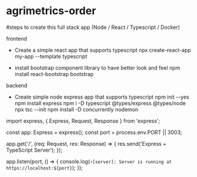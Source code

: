 # agrimetrics-order

#steps to create this full stack app (Node / React / Typescript / Docker)

frontend

- Create a simple react app that supports typescript
  npx create-react-app my-app --template typescript

- install bootstrap component library to have better look and feel
  npm install react-bootstrap bootstrap

backend

- Create simple node express app that supports typescript
  npm init --yes
  npm install express
  npm i -D typescript @types/express @types/node
  npx tsc --init
  npm install -D concurrently nodemon

import express, { Express, Request, Response } from 'express';

const app: Express = express();
const port = process.env.PORT || 3003;

app.get('/', (req: Request, res: Response) => {
res.send('Express + TypeScript Server');
});

app.listen(port, () => {
console.log(`⚡️[server]: Server is running at https://localhost:${port}`);
});
